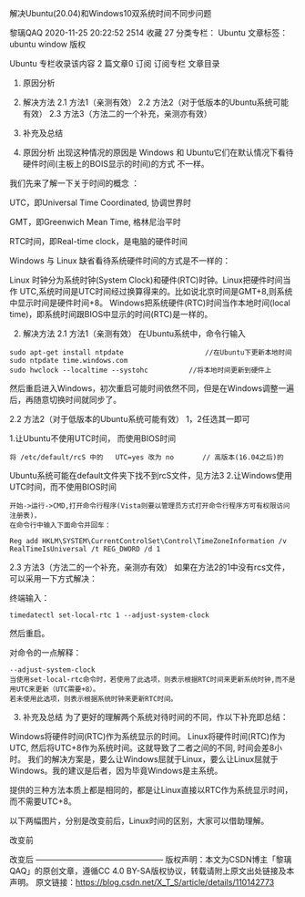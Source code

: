 解决Ubuntu(20.04)和Windows10双系统时间不同步问题

黎璃QAQ 2020-11-25 20:22:52  2514  收藏 27
分类专栏： Ubuntu 文章标签： ubuntu window
版权

Ubuntu
专栏收录该内容
2 篇文章0 订阅
订阅专栏
文章目录
1. 原因分析
2. 解决方法
2.1 方法1（亲测有效）
2.2 方法2（对于低版本的Ubuntu系统可能有效）
2.3 方法3（方法二的一个补充，亲测亦有效）
3. 补充及总结

1. 原因分析
出现这种情况的原因是 Windows 和 Ubuntu它们在默认情况下看待硬件时间(主板上的BOIS显示的时间)的方式 不一样。

我们先来了解一下关于时间的概念 ：

UTC，即Universal Time Coordinated, 协调世界时

GMT，即Greenwich Mean Time, 格林尼治平时

RTC时间，即Real-time clock，是电脑的硬件时间

Windows 与 Linux 缺省看待系统硬件时间的方式是不一样的：

Linux 时钟分为系统时钟(System Clock)和硬件(RTC)时钟。Linux把硬件时间当作 UTC,系统时间是UTC时间经过换算得来的。比如说北京时间是GMT+8,则系统中显示时间是硬件时间+8。
Windows把系统硬件(RTC)时间当作本地时间(local time)，即系统时间跟BIOS中显示的时间(RTC)是一样的。

2. 解决方法
2.1 方法1（亲测有效）
在Ubuntu系统中，命令行输入
```
sudo apt-get install ntpdate					//在Ubuntu下更新本地时间
sudo ntpdate time.windows.com
sudo hwclock --localtime --systohc			//将本地时间更新到硬件上
```
然后重启进入Windows，初次重启可能时间依然不同，但是在Windows调整一遍后，再随意切换时间就同步了。


2.2 方法2（对于低版本的Ubuntu系统可能有效）
1，2任选其一即可

1.让Ubuntu不使用UTC时间， 而使用BIOS时间
```
将 /etc/default/rcS 中的	UTC=yes 改为 no		// 高版本(16.04之后)的
```
Ubuntu系统可能在default文件夹下找不到rcS文件，见方法3
2.让Windows使用UTC时间，而不使用BIOS时间
```
开始->运行->CMD,打开命令行程序(Vista则要以管理员方式打开命令行程序方可有权限访问注册表)，
在命令行中输入下面命令并回车：

Reg add HKLM\SYSTEM\CurrentControlSet\Control\TimeZoneInformation /v RealTimeIsUniversal /t REG_DWORD /d 1
```

2.3 方法3（方法二的一个补充，亲测亦有效）
如果在方法2的1中没有rcs文件，可以采用一下方式解决：

终端输入：
```
timedatectl set-local-rtc 1 --adjust-system-clock
```
然后重启。

对命令的一点解释：
```
--adjust-system-clock
当使用set-local-rtc命令时，若使用了此选项，则表示根据RTC时间来更新系统时钟,而不是用UTC来更新（UTC需要+8）。
若未使用此选项，则表示根据系统时钟来更新RTC时间。
```

3. 补充及总结
为了更好的理解两个系统对待时间的不同，作以下补充即总结：

Windows将硬件时间(RTC)作为系统显示的时间。
Linux将硬件时间(RTC)作为UTC, 然后将UTC+8作为系统时间。这就导致了二者之间的不同, 时间会差8小时。
我们的解决方案是，要么让Windows屈就于Linux，要么让Linux屈就于Windows。我的建议是后者，因为毕竟Windows是主系统。

提供的三种方法本质上都是相同的，都是让Linux直接以RTC作为系统显示时间，而不需要UTC+8。

以下两幅图片，分别是改变前后，Linux时间的区别，大家可以借助理解。


改变前

改变后
————————————————
版权声明：本文为CSDN博主「黎璃QAQ」的原创文章，遵循CC 4.0 BY-SA版权协议，转载请附上原文出处链接及本声明。
原文链接：https://blog.csdn.net/X_T_S/article/details/110142773